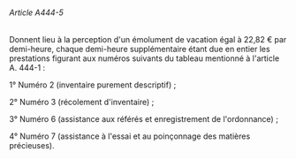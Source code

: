 ###### Article A444-5

Donnent lieu à la perception d'un émolument de vacation égal à 22,82 € par demi-heure, chaque demi-heure supplémentaire étant due en entier les prestations figurant aux numéros suivants du tableau mentionné à l'article A. 444-1 :

1° Numéro 2 (inventaire purement descriptif) ;

2° Numéro 3 (récolement d'inventaire) ;

3° Numéro 6 (assistance aux référés et enregistrement de l'ordonnance) ;

4° Numéro 7 (assistance à l'essai et au poinçonnage des matières précieuses).

